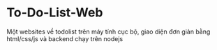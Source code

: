 # To-Do-List-Web
Một websites về todolist trên máy tính cục bộ, giao diện đơn giản bằng html/css/js và backend chạy trên nodejs
